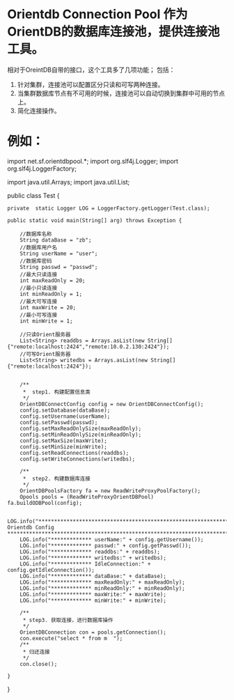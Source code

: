 # Orientdb Connection Pool 作为OrientDB的数据库连接池，提供连接池工具。
相对于OreintDB自带的接口，这个工具多了几项功能； 包括：
1. 针对集群，连接池可以配置区分只读和可写两种连接。
2. 当集群数据库节点有不可用的时候，连接池可以自动切换到集群中可用的节点上。
3. 简化连接操作。
  
# 例如：
import net.sf.orientdbpool.*;
import org.slf4j.Logger;
import org.slf4j.LoggerFactory;

import java.util.Arrays;
import java.util.List;

public class Test {

    private  static Logger LOG = LoggerFactory.getLogger(Test.class);

    public static void main(String[] arg) throws Exception {

        //数据库名称
        String dataBase = "zb";
        //数据库用户名
        String userName = "user";
        //数据库密码
        String passwd = "passwd";
        //最大只读连接
        int maxReadOnly = 20;
        //最小只读连接
        int minReadOnly = 1;
        //最大可写连接
        int maxWrite = 20;
        //最小可写连接
        int minWrite = 1;

        //只读Orient服务器
        List<String> readdbs = Arrays.asList(new String[]{"remote:localhost:2424","remote:10.0.2.130:2424"});
        //可写Orient服务器
        List<String> writedbs = Arrays.asList(new String[]{"remote:localhost:2424"});


        /**
         *  step1. 构建配置信息类
         */
        OrientDBConnectConfig config = new OrientDBConnectConfig();
        config.setDatabase(dataBase);
        config.setUsername(userName);
        config.setPasswd(passwd);
        config.setMaxReadOnlySize(maxReadOnly);
        config.setMinReadOnlySize(minReadOnly);
        config.setMaxSize(maxWrite);
        config.setMinSize(minWrite);
        config.setReadConnections(readdbs);
        config.setWriteConnections(writedbs);

        /**
         *  step2. 构建数据库连接
         */
        OrientDBPoolsFactory fa = new ReadWriteProxyPoolFactory();
        Opools pools = (ReadWriteProxyOrientDBPool) fa.buildODBPool(config);

        LOG.info("*********************************************************************** Orientdb Config ****************************************************************************************");
        LOG.info("************* userName:" + config.getUsername());
        LOG.info("************* passwd:" + config.getPasswd());
        LOG.info("************* readdbs:" + readdbs);
        LOG.info("************* writedbs:" + writedbs);
        LOG.info("************* IdleConnection:" + config.getIdleConnection());
        LOG.info("************* dataBase:" + dataBase);
        LOG.info("************* maxReadOnly:" + maxReadOnly);
        LOG.info("************* minReadOnly:" + minReadOnly);
        LOG.info("************* maxWrite:" + maxWrite);
        LOG.info("************* minWrite:" + minWrite);

        /**
         * step3. 获取连接，进行数据库操作
         */
        OrientDBConnection con = pools.getConnection();
        con.execute("select * from m  ");
        /**
         * 归还连接
         */
        con.close();

    }
}
